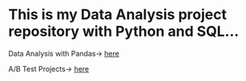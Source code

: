# This is my Data Analysis project repository with Python and SQL...

Data Analysis with Pandas-> [here](https://github.com/nafiul-araf/Pandas-Projects)

A/B Test Projects-> [here](https://github.com/nafiul-araf/AB-Test/tree/main)
